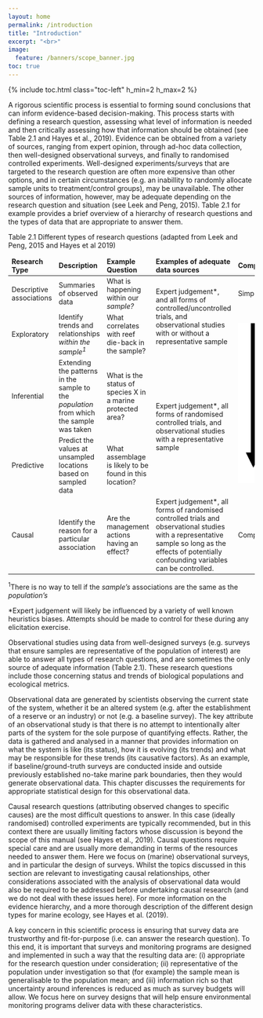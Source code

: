 ```yaml
---
layout: home
permalink: /introduction
title: "Introduction"
excerpt: "<br>"
image:
  feature: /banners/scope_banner.jpg
toc: true
---
```


{% include toc.html class="toc-left" h_min=2 h_max=2 %}

A rigorous scientific process is essential to forming sound conclusions that can inform evidence-based decision-making. This process starts with defining a research question, assessing what level of information is needed and then critically assessing how that information should be obtained (see Table 2.1 and Hayes et al., 2019). Evidence can be obtained from a variety of sources, ranging from expert opinion, through ad-hoc data collection, then well-designed observational surveys, and finally to randomised controlled experiments. Well-designed experiments/surveys that are targeted to the research question are often more expensive than other options, and in certain circumstances (e.g. an inabillity to randomly allocate sample units to treatment/control groups), may be unavailable. The other sources of information, however, may be adequate depending on the research question and situation (see Leek and Peng, 2015). Table 2.1 for example provides a brief overview of a hierarchy of research questions and the types of data that are appropriate to answer them.

Table 2.1 Different types of research questions (adapted from Leek and Peng, 2015 and Hayes et al 2019)


<table>
<thead>
  <tr>
   <td><strong>Research Type</strong></td>
   <td><strong>Description</strong></td>
   <td><strong>Example Question</strong></td>
   <td><strong>Examples of adequate data sources</strong></td>
   <td><strong>Complexity</strong></td>
  </tr>
</thead>
  <tbody>
  <tr>
   <td>Descriptive associations
   </td>
   <td>Summaries of observed data
   </td>
   <td>What is happening within our <em>sample?</em>
   </td>
   <td rowspan="2" >Expert judgement*, and all forms of controlled/uncontrolled trials, and observational studies with or without a representative sample
   </td>
   <td>Simple
   </td>
  </tr>
  <tr>
   <td>Exploratory
   </td>
   <td>Identify trends and relationships <em>within the sample<sup>1</sup></em>
   </td>
   <td>What correlates with reef die-back in the sample?
   </td>
   <td rowspan="3" >


<img src="images/arrow.png" width="80%" alt="drawing">

   </td>
  </tr>
  <tr>
   <td>Inferential
   </td>
   <td>Extending the patterns in the sample to the <em>population </em>from which the sample was taken
   </td>
   <td>What is the status of species X in a marine protected area?
   </td>
   <td rowspan="2" >Expert judgement*, all forms of randomised controlled trials, and observational studies with a representative sample
   </td>
  </tr>
  <tr>
   <td>Predictive
   </td>
   <td>Predict the values at unsampled locations based on sampled data
   </td>
   <td>What assemblage is likely to be found in this location?
   </td>
  </tr>
  <tr>
   <td>Causal
   </td>
   <td>Identify the reason for a particular association
   </td>
   <td>Are the management actions having an effect?
   </td>
   <td>Expert judgement*, all forms of randomised controlled trials and observational studies with a representative sample so long as the effects of potentially confounding variables can be controlled.
   </td>
   <td>
   Complex
   </td>
  </tr>
 </tbody>
</table>


<sup>1</sup>There is no way to tell if the _sample’s_ associations are the same as the _population’s_ 

*Expert judgement will likely be influenced by a variety of well known heuristics biases. Attempts should be made to control for these during any elicitation exercise.

Observational studies using data from well-designed surveys (e.g. surveys that ensure samples are representative of the population of interest) are able to answer all types of research questions, and are sometimes the only source of adequate information (Table 2.1). These research questions include those concerning status and trends of biological populations and ecological metrics. 

Observational data are generated by scientists observing the current state of the system, whether it be an altered system (e.g. after the establishment of a reserve or an industry) or not (e.g. a baseline survey). The key attribute of an observational study is that there is no attempt to intentionally alter parts of the system for the sole purpose of quantifying effects. Rather, the data is gathered and analysed in a manner that provides information on what the system is like (its status), how it is evolving (its trends) and what may be responsible for these trends (its causative factors). As an example, if baseline/ground-truth surveys are conducted inside and outside previously established no-take marine park boundaries, then they would generate observational data. This chapter discusses the requirements for appropriate statistical design for this observational data.

Causal research questions (attributing observed changes to specific causes) are the most difficult questions to answer. In this case (ideally randomised) controlled experiments are typically recommended, but in this context there are usually limiting factors whose discussion is beyond the scope of this manual (see Hayes et al., 2019). Causal questions require special care and are usually more demanding in terms of the resources needed to answer them. Here we focus on (marine) observational surveys, and in particular the design of surveys. Whilst the topics discussed in this section are relevant to investigating causal relationships, other considerations associated with the analysis of observational data would also be required to be addressed before undertaking causal research (and we do not deal with these issues here). For more information on the evidence hierarchy, and a more thorough description of the different design types for marine ecology, see Hayes et al. (2019).

A key concern in this scientific process is ensuring that survey data are trustworthy and fit-for-purpose (i.e. can answer the research question). To this end, it is important that surveys and monitoring programs are designed and implemented in such a way that the resulting data are: (i) appropriate for the research question under consideration; (ii) representative of the population under investigation so that (for example) the sample mean is generalisable to the population mean; and (iii) information rich so that uncertainty around inferences is reduced as much as survey budgets will allow. We focus here on survey designs that will help ensure environmental monitoring programs deliver data with these characteristics.
